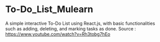 # To-Do_List_Mulearn
A simple interactive To-Do List using React.js, with basic functionalities such as adding, deleting, and marking tasks as done. Source : https://www.youtube.com/watch?v=Rh3tobg7hEo
